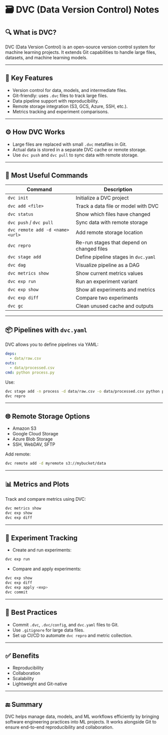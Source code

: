 # 🗃️ DVC (Data Version Control) Notes

## 🔍 What is DVC?

DVC (Data Version Control) is an open-source version control system for machine learning projects. It extends Git capabilities to handle large files, datasets, and machine learning models.

---

## 🎯 Key Features

* Version control for data, models, and intermediate files.
* Git-friendly: uses `.dvc` files to track large files.
* Data pipeline support with reproducibility.
* Remote storage integration (S3, GCS, Azure, SSH, etc.).
* Metrics tracking and experiment comparisons.

---

## ⚙️ How DVC Works

* Large files are replaced with small `.dvc` metafiles in Git.
* Actual data is stored in a separate DVC cache or remote storage.
* Use `dvc push` and `dvc pull` to sync data with remote storage.

---

## 🧰 Most Useful Commands

| Command                          | Description                                |
| -------------------------------- | ------------------------------------------ |
| `dvc init`                       | Initialize a DVC project                   |
| `dvc add <file>`                 | Track a data file or model with DVC        |
| `dvc status`                     | Show which files have changed              |
| `dvc push` / `dvc pull`          | Sync data with remote storage              |
| `dvc remote add -d <name> <url>` | Add remote storage location                |
| `dvc repro`                      | Re-run stages that depend on changed files |
| `dvc stage add`                  | Define pipeline stages in `dvc.yaml`       |
| `dvc dag`                        | Visualize pipeline as a DAG                |
| `dvc metrics show`               | Show current metrics values                |
| `dvc exp run`                    | Run an experiment variant                  |
| `dvc exp show`                   | Show all experiments and metrics           |
| `dvc exp diff`                   | Compare two experiments                    |
| `dvc gc`                         | Clean unused cache and outputs             |

---

## 📦 Pipelines with `dvc.yaml`

DVC allows you to define pipelines via YAML:

```yaml
deps:
  - data/raw.csv
outs:
  - data/processed.csv
cmd: python process.py
```

Use:

```bash
dvc stage add -n process -d data/raw.csv -o data/processed.csv python process.py
dvc repro
```

---

## 🌐 Remote Storage Options

* Amazon S3
* Google Cloud Storage
* Azure Blob Storage
* SSH, WebDAV, SFTP

Add remote:

```bash
dvc remote add -d myremote s3://mybucket/data
```

---

## 📊 Metrics and Plots

Track and compare metrics using DVC:

```bash
dvc metrics show
dvc exp show
dvc exp diff
```

---

## 🧪 Experiment Tracking

* Create and run experiments:

```bash
dvc exp run
```

* Compare and apply experiments:

```bash
dvc exp show
dvc exp diff
dvc exp apply <exp>
dvc commit
```

---

## 🧠 Best Practices

* Commit `.dvc`, `.dvc/config`, and `dvc.yaml` files to Git.
* Use `.gitignore` for large data files.
* Set up CI/CD to automate `dvc repro` and metric collection.

---

## ✅ Benefits

* Reproducibility
* Collaboration
* Scalability
* Lightweight and Git-native

---

## 🔚 Summary

DVC helps manage data, models, and ML workflows efficiently by bringing software engineering practices into ML projects. It works alongside Git to ensure end-to-end reproducibility and collaboration.
